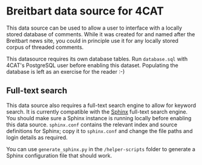 # Breitbart data source for 4CAT

This data source can be used to allow a user to interface with a locally stored
database of comments. While it was created for and named after the Breitbart
news site, you could in principle use it for any locally stored corpus of 
threaded comments.

This datasource requires its own database tables. Run `database.sql` with 
4CAT's PostgreSQL user before enabling this dataset. Populating the database is
left as an exercise for the reader :-)

## Full-text search
This data source also requires a full-text search engine to allow for keyword
search. It is currently compatible with the [Sphinx](https://sphinxsearch.com)
full-text search engine. You should make sure a Sphinx instance is running 
locally before enabling this data source. `sphinx.conf` contains the relevant
index and source definitions for Sphinx; copy it to `sphinx.conf` and change 
the file paths and login details as required.

You can use `generate_sphinx.py` in the `/helper-scripts` folder to generate
a Sphinx configuration file that should work.